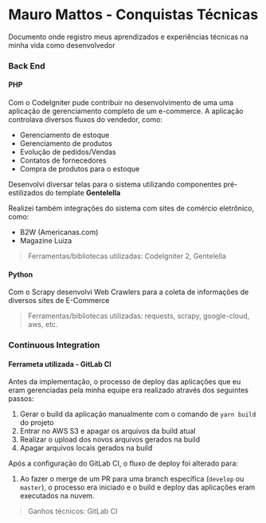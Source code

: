 # Mauro Mattos - Conquistas Técnicas

Documento onde registro meus aprendizados e experiências técnicas na minha vida como desenvolvedor

### Back End

#### PHP

Com o CodeIgniter pude contribuir no desenvolvimento de uma  uma aplicação de gerenciamento completo de um e-commerce. A aplicação controlava diversos fluxos do vendedor, como:

- Gerenciamento de estoque
- Gerenciamento de produtos
- Evolução de pedidos/Vendas
- Contatos de fornecedores
- Compra de produtos para o estoque

Desenvolvi diversar telas para o sistema utilizando componentes pré-estilizados do template __Gentelella__

Realizei também integrações do sistema com sites de comércio eletrônico, como:
- B2W (Americanas.com)
- Magazine Luiza

> Ferramentas/bibliotecas utilizadas: CodeIgniter 2, Gentelella

#### Python

 Com o Scrapy desenvolvi Web Crawlers para a coleta de informações de diversos sites de E-Commerce

 > Ferramentas/bibliotecas utilizadas: requests, scrapy, google-cloud, aws, etc.

### Continuous Integration

#### Ferrameta utilizada - GitLab CI

Antes da implementação, o processo de deploy das aplicações que eu eram gerenciadas pela minha equipe era realizado através dos seguintes passos:

1. Gerar o build da aplicação manualmente com o comando de `yarn build` do projeto
2. Entrar no AWS S3 e apagar os arquivos da build atual
3. Realizar o upload dos novos arquivos gerados na build
4. Apagar arquivos locais gerados na build

Após a configuração do GitLab CI, o fluxo de deploy foi alterado para:

1. Ao fazer o merge de um PR para uma branch específica (`develop` ou `master`), o processo era iniciado e o build e deploy das aplicações eram executados na nuvem.

> Ganhos técnicos: GitLab CI
